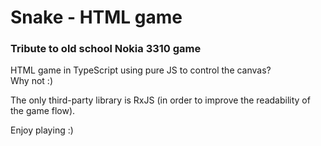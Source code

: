 # Snake - HTML game
### Tribute to old school Nokia 3310 game
HTML game in TypeScript using pure JS to control the canvas?<br>
Why not :)

The only third-party library is RxJS (in order to improve the readability of the game flow).

Enjoy playing :)
